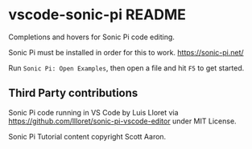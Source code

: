 # vscode-sonic-pi README

Completions and hovers for Sonic Pi code editing.


Sonic Pi must be installed in order for this to work. https://sonic-pi.net/

Run `Sonic Pi: Open Examples`, then open a file and hit `F5` to get started.

## Third Party contributions

Sonic Pi code running in VS Code by Luis Lloret via https://github.com/llloret/sonic-pi-vscode-editor under MIT License.

Sonic Pi Tutorial content copyright Scott Aaron.
